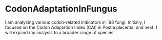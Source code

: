 # CodonAdaptationInFungus
I am analyzing various codon-related indicators in 183 fungi. Initially, I focused on the Codon Adaptation Index (CAI) in Postia placenta, and next, I will expand my analysis to a broader range of species
